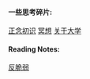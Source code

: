 #### 一些思考碎片:
[正念初识](mindful_into.md)
[冥想](lean_and_meditation.md)
[关于大学](my_college.md)


#### Reading Notes:
[反脆弱](anti_fragile.md)
